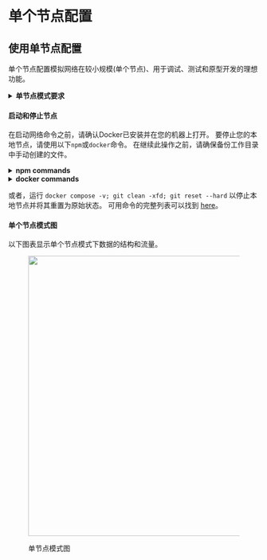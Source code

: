 # 单个节点配置

## 使用单节点配置

单个节点配置模拟网络在较小规模(单个节点)、用于调试、测试和原型开发的理想功能。

<details>

<summary><strong>单节点模式要求</strong></summary>

在停泊器设置中启用 **`VirtioFS`** 文件共享实现。

![](../../.gitbook/assets/docker-compose-settings\(1\).png)

请确保以下配置至少在 Docker **Settings** -> **Resources** 中设置为可用：

**CPU:** 6

**内存:** 8GB

**交换：** 1 GB

**磁盘图像大小：** 64 GB

![](../../.gitbook/assets/docker-settings.png)

确认 **`允许使用默认Docker 套接字(需要密码)`** 已在 Docker **设置 -> 高级** 中启用。

![](../../.gitbook/assets/docker-socket-setting.png)

**注意：** 如果您处于不同的版本，图像可能看起来不同。

</details>

#### **启动和停止节点**

在启动网络命令之前，请确认Docker已安装并在您的机器上打开。 要停止您的本地节点，请使用以下`npm`或`docker`命令。 在继续此操作之前，请确保备份工作目录中手动创建的文件。

<details>

<summary><strong>npm commands</strong></summary>

{% code overflow="wrap" %}

```bash
# npm 命令启动本地网络并在分离模式下生成账户
npm 运行开始 -- -d

# npm 命令停止
npm 运行停止

# npm 命令重启节点
npm 运行重启
```

{% endcode %}

</details>

<details>

<summary><strong>docker commands</strong></summary>

```bash
# 启动本地网络的 Docker 命令。 不生成账户
Docker compose up -d

# Docker 命令以停止服务
Docker compose 停止

# Docker 命令以重启本地网络
docker compose reading

# Docker 命令以停止本地网络并移除容器
docker composed
```

</details>

或者，运行 `docker compose -v; git clean -xfd; git reset --hard` 以停止本地节点并将其重置为原始状态。 可用命令的完整列表可以找到 [here](https://github.com/hashgraph/hedera-local-node?tab=readme-ov-file#commands)。

#### 单个节点模式图

以下图表显示单个节点模式下数据的结构和流量。

<figure><img src="../../.gitbook/assets/localnet-single-node-diagram.png" alt="" width="563"><figcaption><p>单节点模式图</p></figcaption></figure>
